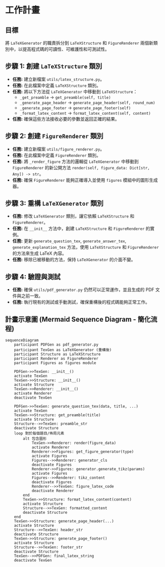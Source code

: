 # 工作計畫

## 目標
將 `LaTeXGenerator` 的職責拆分到 `LaTeXStructure` 和 `FigureRenderer` 兩個新類別中，以提高程式碼的可讀性、可維護性和可測試性。

## 步驟 1: 創建 `LaTeXStructure` 類別
- **任務:** 建立新檔案 `utils/latex_structure.py`。
- **任務:** 在此檔案中定義 `LaTeXStructure` 類別。
- **任務:** 將以下方法從 `LaTeXGenerator` 中移動到 `LaTeXStructure`：
  - `_get_preamble` -> `get_preamble(self, title)`
  - `_generate_page_header` -> `generate_page_header(self, round_num)`
  - `_generate_page_footer` -> `generate_page_footer(self)`
  - `_format_latex_content` -> `format_latex_content(self, content)`
- **任務:** 確保這些方法接收必要的參數並返回正確的結果。

## 步驟 2: 創建 `FigureRenderer` 類別
- **任務:** 建立新檔案 `utils/figure_renderer.py`。
- **任務:** 在此檔案中定義 `FigureRenderer` 類別。
- **任務:** 將 `_render_figure` 方法的邏輯從 `LaTeXGenerator` 中移動到 `FigureRenderer` 的新公開方法 `render(self, figure_data: Dict[str, Any]) -> str`。
- **任務:** 確保 `FigureRenderer` 能夠正確導入並使用 `figures` 模組中的圖形生成器。

## 步驟 3: 重構 `LaTeXGenerator` 類別
- **任務:** 修改 `LaTeXGenerator` 類別，讓它依賴 `LaTeXStructure` 和 `FigureRenderer`。
- **任務:** 在 `__init__` 方法中，創建 `LaTeXStructure` 和 `FigureRenderer` 的實例。
- **任務:** 更新 `generate_question_tex`, `generate_answer_tex`, `generate_explanation_tex` 方法，使用 `LaTeXStructure` 和 `FigureRenderer` 的方法來生成 LaTeX 內容。
- **任務:** 移除已被移動的方法，保持 `LaTeXGenerator` 的介面不變。

## 步驟 4: 驗證與測試
- **任務:** 確保 `utils/pdf_generator.py` 仍然可以正常運作，並且生成的 PDF 文件與之前一致。
- **任務:** 執行現有的測試或手動測試，確保重構後的程式碼能夠正常工作。

## 計畫示意圖 (Mermaid Sequence Diagram - 簡化流程)

```mermaid
sequenceDiagram
    participant PDFGen as pdf_generator.py
    participant TexGen as LaTeXGenerator (重構後)
    participant Structure as LaTeXStructure
    participant Renderer as FigureRenderer
    participant Figures as figures module

    PDFGen->>TexGen: __init__()
    activate TexGen
    TexGen->>Structure: __init__()
    activate Structure
    TexGen->>Renderer: __init__()
    activate Renderer
    deactivate TexGen

    PDFGen->>TexGen: generate_question_tex(data, title, ...)
    activate TexGen
    TexGen->>Structure: get_preamble(title)
    activate Structure
    Structure-->>TexGen: preamble_str
    deactivate Structure
    loop 對於每個題目/佈局元素
        alt 包含圖形
            TexGen->>Renderer: render(figure_data)
            activate Renderer
            Renderer->>Figures: get_figure_generator(type)
            activate Figures
            Figures-->>Renderer: generator_cls
            deactivate Figures
            Renderer->>Figures: generator.generate_tikz(params)
            activate Figures
            Figures-->>Renderer: tikz_content
            deactivate Figures
            Renderer-->>TexGen: figure_latex_code
            deactivate Renderer
        end
        TexGen->>Structure: format_latex_content(content)
        activate Structure
        Structure-->>TexGen: formatted_content
        deactivate Structure
    end
    TexGen->>Structure: generate_page_header(...)
    activate Structure
    Structure-->>TexGen: header_str
    deactivate Structure
    TexGen->>Structure: generate_page_footer()
    activate Structure
    Structure-->>TexGen: footer_str
    deactivate Structure
    TexGen-->>PDFGen: final_latex_string
    deactivate TexGen